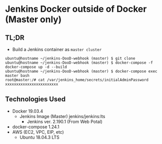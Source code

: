 # Jenkins Docker outside of Docker (Master only)

## TL;DR

- Build a Jenkins container as `master cluster`
```
ubuntu@hostname ~/jenkins-DooD-webhook (master) $ git clone 
ubuntu@hostname ~/jenkins-DooD-webhook (master) $ docker-compose -f docker-compose up -d --build
ubuntu@hostname ~/jenkins-DooD-webhook (master) $ docker-compose exec master bash
root@master:/# cat /var/jenkins_home/secrets/initialAdminPassword
xxxxxxxxxxxxxxxxxxxxxxxx
```



## Technologies Used
- Docker 19.03.4
  - Jenkins Image (Master) jenkins/jenkins:lts
    - Jenkins ver. 2.190.1 (From Web Potal)
- docker-compose 1.24.1
- AWS (EC2, VPC, EIP, etc)
  - Ubuntu 18.04.3 LTS

